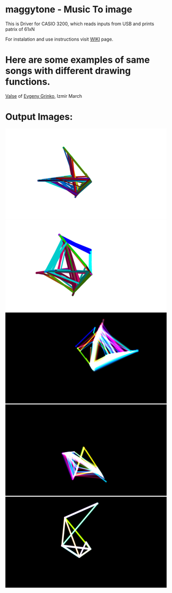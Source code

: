 # maggytone - Music To image
This is Driver for CASIO 3200, which reads inputs from USB and prints patrix of 61xN

For instalation and use instructions visit [WIKI](https://github.com/litehacker/maggytone/wiki) page.
# Here are some examples of same songs with different drawing functions.
[Valse](https://www.youtube.com/watch?v=VYCOg-yglNM) of [Evgeny Grinko](https://www.instagram.com/evgenygrinko/), 
Izmir March
# Output Images:
![Valse-Maggytone-](images/valse.png?raw=true "Valse- polar geometry function - piano to image")
![izmir marsi-](images/izmir%20marsi.png?raw=true "izmir marsi - polar geometry function - piano to image")
![Valse-Maggytone-](images/valse-petal.png?raw=true "Valse- polar geometry function - piano to image")
![Valse rose-Maggytone-](images/valse-rose.png?raw=true "Valse Rose- polar geometry function - piano to image")
![Valse Spiral-Maggytone-](images/valse-spiral.png?raw=true "Valse Spiral- polar geometry function - piano to image")
